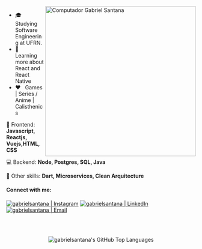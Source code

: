 

<img src="https://i.pinimg.com/originals/78/5a/1b/785a1b9c359640da6bc9cfe3670b42ba.png" width="400px" align="right" alt="Computador Gabriel Santana">

<p align="left"> 
  <ul>
    <li>🎓 &nbsp; Studying Software Engineering at UFRN.</li>
    <li>📘 &nbsp; Learning more about React and React Native</li>
    <li>❤️ &nbsp; Games | Series / Anime | Calisthenics</li>
  </ul>
</p>

<p align="left">
  🚀 Frontend: <strong>Javascript, Reactjs, Vuejs,HTML, CSS</strong>  
</p>
<p align="left">
  💻 Backend: <strong>Node, Postgres, SQL, Java</strong>
</p>

<p align="left">
💼 Other skills: <strong>Dart, Microservices, Clean Arquitecture</strong>
</p>

#### Connect with me:

<!-- [<img align="left" alt="gabrielsantana | Website" src="https://img.shields.io/badge/Website-gabrielsantana-blue?style=flat-square&logo=google-chrome" />][website] -->
[<img align="center" alt="gabrielsantana | Instagram" src="https://img.shields.io/badge/Instagram-gabrielsantana.png-blue?style=flat-square&logo=instagram" />][instagram]
[<img align="center" alt="gabrielsantana | LinkedIn" src="https://img.shields.io/badge/LinkedIn-Gabriel%20Santana%20-blue?style=flat-square&logo=linkedin" />][linkedin]
[<img align="center" alt="gabrielsantana | Email" src="https://img.shields.io/badge/Email-gabsop@hotmail.com-blue?style=flat-square&logo=gmail" />][email]

<br />
<br />

<!-- <img align="left" alt="gabrielsantana's GitHub Stats" src="https://github-readme-stats.vercel.app/api?username=gabrielsantana&show_icons=true&hide_border=true&hide=contribs&theme=dracula" /> -->
<p align="center">
  <img alt="gabrielsantana's GitHub Top Languages" src="https://github-readme-stats.vercel.app/api/top-langs/?username=Gabsop&layout=compact&langs_count=6&hide_border=true&theme=dracula" />
</p>

[website]: https://Gabsop.github.io/portfolio/
[instagram]: https://instagram.com/_gabrielberg?igshid=YmMyMTA2M2Y=
[linkedin]: https://www.linkedin.com/in/gabriel-bergg/
[email]: mailto:gabsop@hotmail.com
